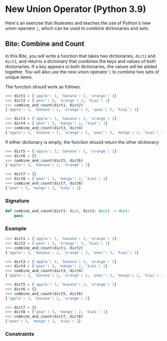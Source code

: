 # New Union Operator (Python 3.9)

Here's an exercise that illustrates and teaches the use of Python's new union operator `|`, which can be used to combine dictionaries and sets:

## Bite: Combine and Count

In this Bite, you will write a function that takes two dictionaries, `dict1` and `dict2`, and returns a dictionary that combines the keys and values of both dictionaries. If a key appears in both dictionaries, the values will be added together. You will also use the new union operator `|` to combine two sets of unique items.

The function should work as follows:

```python
>>> dict1 = {'apple': 3, 'banana': 2, 'orange': 1}
>>> dict2 = {'pear': 5, 'orange': 2, 'kiwi': 1}
>>> combine_and_count(dict1, dict2)
{'apple': 3, 'banana': 2, 'orange': 3, 'pear': 5, 'kiwi': 1}

>>> dict3 = {'apple': 3, 'banana': 2, 'orange': 1}
>>> dict4 = {'pear': 5, 'mango': 2, 'kiwi': 1}
>>> combine_and_count(dict3, dict4)
{'apple': 3, 'banana': 2, 'orange': 1, 'pear': 5, 'mango': 2, 'kiwi': 1}
```

If either dictionary is empty, the function should return the other dictionary:

```python
>>> dict5 = {'apple': 3, 'banana': 2, 'orange': 1}
>>> dict6 = {}
>>> combine_and_count(dict5, dict6)
{'apple': 3, 'banana': 2, 'orange': 1}

>>> dict7 = {}
>>> dict8 = {'pear': 5, 'mango': 2, 'kiwi': 1}
>>> combine_and_count(dict7, dict8)
{'pear': 5, 'mango': 2, 'kiwi': 1}
```

### Signature

```python
def combine_and_count(dict1: dict, dict2: dict) -> dict:
    pass
```

### Example

```python
>>> dict1 = {'apple': 3, 'banana': 2, 'orange': 1}
>>> dict2 = {'pear': 5, 'orange': 2, 'kiwi': 1}
>>> combine_and_count(dict1, dict2)
{'apple': 3, 'banana': 2, 'orange': 3, 'pear': 5, 'kiwi': 1}

>>> dict3 = {'apple': 3, 'banana': 2, 'orange': 1}
>>> dict4 = {'pear': 5, 'mango': 2, 'kiwi': 1}
>>> combine_and_count(dict3, dict4)
{'apple': 3, 'banana': 2, 'orange': 1, 'pear': 5, 'mango': 2, 'kiwi': 1}

>>> dict5 = {'apple': 3, 'banana': 2, 'orange': 1}
>>> dict6 = {}
>>> combine_and_count(dict5, dict6)
{'apple': 3, 'banana': 2, 'orange': 1}

>>> dict7 = {}
>>> dict8 = {'pear': 5, 'mango': 2, 'kiwi': 1}
>>> combine_and_count(dict7, dict8)
{'pear': 5, 'mango': 2, 'kiwi': 1}
```

### Constraints


